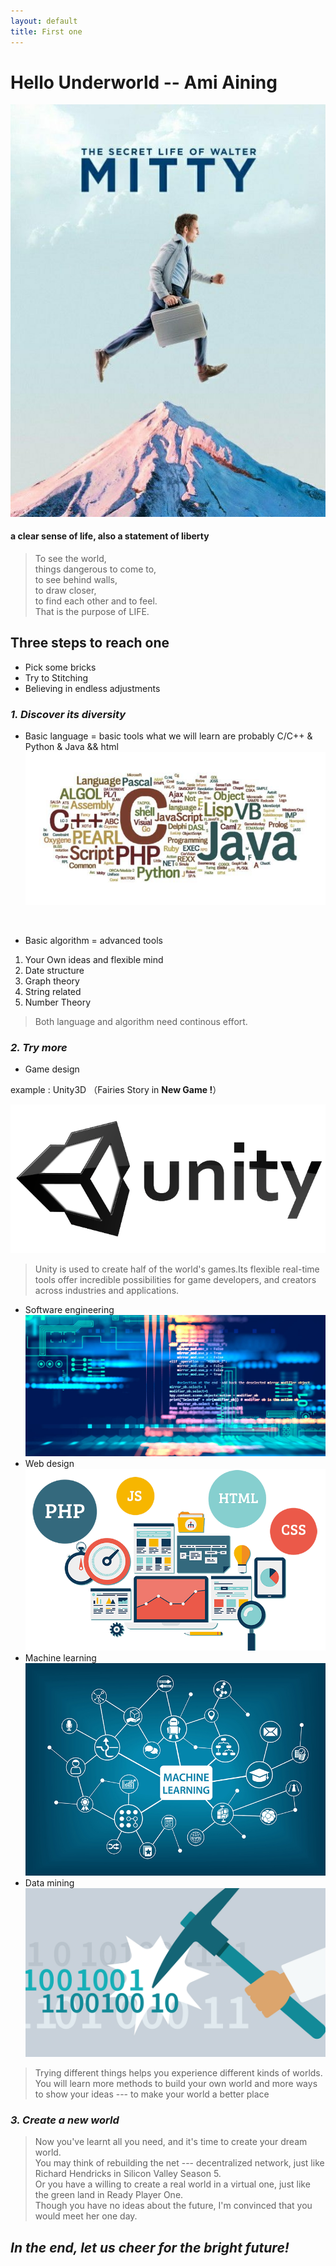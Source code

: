 ```yaml
---
layout: default
title: First one
---
```


# Hello Underworld -- Ami Aining
![day dream life]( https://raw.githubusercontent.com/zhangzhanbang/homework/gh-pages/images/day%20dream_.jpg)
#### a clear sense of life, also a statement of liberty
> To see the world, <br/>
> things dangerous to come to, <br/> 
> to see behind walls, </br>
> to draw closer, </br>
> to find each other and to feel. </br> 
> That is the purpose of LIFE. 

## **Three steps to reach one**
- Pick some bricks 
- Try to Stitching
- Believing in endless adjustments

### *1. Discover its diversity*
- Basic language = basic tools
   what we  will learn are probably C/C++ & Python & Java && html
 ![Language](https://raw.githubusercontent.com/zhangzhanbang/homework/gh-pages/images/language.jpg)
 </br>

- Basic algorithm = advanced tools
1. Your Own ideas and flexible mind
2. Date structure
3. Graph theory
4. String related
5. Number Theory

>Both language and algorithm need continous effort.

### *2. Try more*
- Game design

example : Unity3D  （Fairies Story in **New Game !**）

![](https://raw.githubusercontent.com/zhangzhanbang/homework/gh-pages/images/unity-avator.png)

> Unity is used to create half of the world's games.Its flexible real-time tools offer incredible possibilities for game developers, and creators across industries and applications. 

- Software engineering
![](https://raw.githubusercontent.com/zhangzhanbang/homework/gh-pages/images/software%20engineering.jpg)
- Web design
![](https://raw.githubusercontent.com/zhangzhanbang/homework/gh-pages/images/web-design.png)
- Machine learning
![](https://raw.githubusercontent.com/zhangzhanbang/homework/gh-pages/images/machine%20learning.jpg)
- Data mining
![](https://raw.githubusercontent.com/zhangzhanbang/homework/gh-pages/images/data-mining.jpg)

> Trying different things helps you experience different kinds of worlds. </br>
> You will learn more methods to build your own world and more ways to show your ideas --- to make your world a better place

### *3. Create a new world*
> Now you've learnt all you need, and it's time to create your dream world. </br>
> You may think of rebuilding the net --- decentralized network, just like Richard Hendricks in Silicon Valley Season 5. </br>
> Or you have a willing to create a real world in a virtual one, just like the green land in Ready Player One. </br>
> Though you have no ideas about the future, I'm convinced that you would meet her one day.

## ***In the end, let us cheer for the bright future!***
